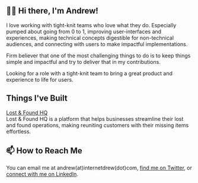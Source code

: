 ## 👋🏾 Hi there, I'm Andrew!

I love working with tight-knit teams who love what they do. Especially pumped about going from 0 to 1, improving user-interfaces and experiences, making technical concepts digestible for non-technical audiences, and connecting with users to make impactful implementations.

Firm believer that one of the most challenging things to do is to keep things simple and impactful and try to deliver that in my contributions.

Looking for a role with a tight-knit team to bring a great product and experience to life for users.

## Things I've Built
[Lost & Found HQ](https://www.lostandfoundhq.com)<br/>
Lost & Found HQ is a platform that helps businesses streamline their lost and found operations, making reuniting customers with their missing items effortless.

## 📫 How to Reach Me
You can email me at andrew(at)internetdrew(dot)com, [find me on Twitter](https://twitter.com/_internetdrew), or [connect with me on LinkedIn](https://www.linkedin.com/in/internetdrew/).

<!---
internetdrew/internetdrew is a ✨ special ✨ repository because its `README.md` (this file) appears on your GitHub profile.
You can click the Preview link to take a look at your changes.
--->
